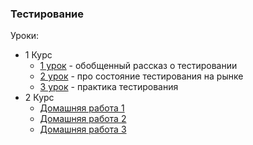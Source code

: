 ### Тестирование

Уроки:

- 1 Курс
  - [1 урок][1] - обобщенный рассказ о тестировании
  - [2 урок][2] - про состояние тестирования на рынке
  - [3 урок][3] - практика тестирования
- 2 Курс
  - [Домашняя работа 1][4]
  - [Домашняя работа 2][5]
  - [Домашняя работа 3][6]

[1]:layouts/lesson_one.md
[2]:layouts/lesson_two.md
[3]:layouts/lesson_three.md
[4]:layouts/home_word_one.md
[5]:layouts/home_word_two.md
[6]:layouts/home_work_three.md
